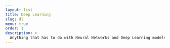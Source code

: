 ```yaml
---
layout: list
title: Deep Learning
slug: dl
menu: true
order: 1
description: >
  Anything that has to do with Neural Networks and Deep Learning models.
---
```

